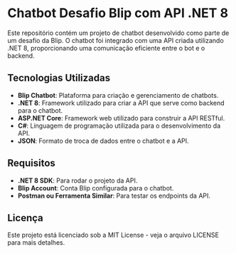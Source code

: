 # Chatbot Desafio Blip com API .NET 8

Este repositório contém um projeto de chatbot desenvolvido como parte de um desafio da Blip. O chatbot foi integrado com uma API criada utilizando .NET 8, proporcionando uma comunicação eficiente entre o bot e o backend.

## Tecnologias Utilizadas

-   **Blip Chatbot**: Plataforma para criação e gerenciamento de chatbots.
-   **.NET 8**: Framework utilizado para criar a API que serve como backend para o chatbot.
-   **ASP.NET Core**: Framework web utilizado para construir a API RESTful.
-   **C#**: Linguagem de programação utilizada para o desenvolvimento da API.
-   **JSON**: Formato de troca de dados entre o chatbot e a API.

## Requisitos

-   **.NET 8 SDK**: Para rodar o projeto da API.
-   **Blip Account**: Conta Blip configurada para o chatbot.
-   **Postman ou Ferramenta Similar**: Para testar os endpoints da API.

## Licença

Este projeto está licenciado sob a MIT License - veja o arquivo LICENSE para mais detalhes.